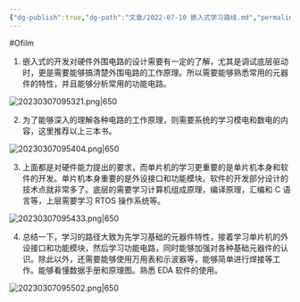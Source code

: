 ```yaml
---
{"dg-publish":true,"dg-path":"文章/2022-07-10 嵌入式学习路线.md","permalink":"/文章/2022-07-10 嵌入式学习路线/"}
---
```


#Ofilm 

1. 嵌入式的开发对硬件外围电路的设计需要有一定的了解，尤其是调试底层驱动时，更是需要能够搞清楚外围电路的工作原理。所以需要能够熟悉常用的元器件的特性，并且能够分析常用的功能电路。

![20230307095321.png|650](/img/user/0.Asset/resource/20230307095321.png)


2. 为了能够深入的理解各种电路的工作原理，则需要系统的学习模电和数电的内容，这里推荐以上三本书。

![20230307095404.png|650](/img/user/0.Asset/resource/20230307095404.png)


  
3. 上面都是对硬件能力提出的要求，而单片机的学习更重要的是单片机本身和软件的开发。单片机本身重要的是外设接口和功能模块。软件的开发部分设计的技术点就非常多了。底层的需要学习计算机组成原理，编译原理，汇编和 C 语言等，上层需要学习 RTOS 操作系统等。

  ![20230307095433.png|650](/img/user/0.Asset/resource/20230307095433.png)

4. 总结一下，学习的路径大致为先学习基础的元器件特性，接着学习单片机的外设接口和功能模块，然后学习功能电路，同时能够加强对各种基础元器件的认识。除此以外，还需要能够使用万用表和示波器等，能够简单进行焊接等工作。能够看懂数据手册和原理图。熟悉 EDA 软件的使用。

![20230307095502.png|650](/img/user/0.Asset/resource/20230307095502.png)